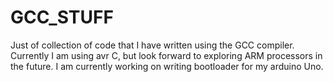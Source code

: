 # GCC_STUFF
Just of collection of code that I have written using the GCC compiler. 
Currently I am using avr C, but look forward to exploring ARM processors in the future. 
I am currently working on writing bootloader for my arduino Uno. 
